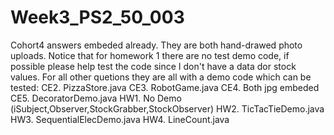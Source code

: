 # Week3_PS2_50_003
Cohort4 answers embeded already. They are both hand-drawed photo uploads.
Notice that for homework 1 there are no test demo code, if possible please help test the code since I don't have a data dor stock values.
For all other quetions they are all with a demo code which can be tested:
CE2. PizzaStore.java
CE3. RobotGame.java
CE4. Both jpg embeded
CE5. DecoratorDemo.java
HW1. No Demo (iSubject,Observer,StockGrabber,StockObserver)
HW2. TicTacTieDemo.java
HW3. SequentialElecDemo.java
HW4. LineCount.java
